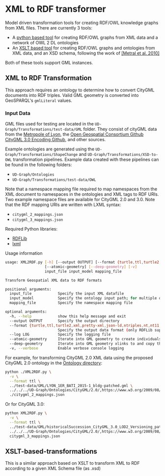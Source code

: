 # XML to RDF transformer
Model driven transformation tools for creating RDF/OWL knowledge graphs from XML files. There are currently 3 tools:
- A [python based tool](#XML-to-RDF-Transformation) for creating RDF/OWL graphs from XML data and a network of OWL 2 DL ontologies
- An [XSLT based tool](#XSLT-based-transformations) for creating RDF/OWL graphs and ontologies from XML data, and an XSD schema, following the work of [[Metral et al. 2010]](https://orbi.uliege.be/handle/2268/26716)

Both of these tools support GML instances.


## XML to RDF Transformation
This approach requires an ontology to determine how to convert CityGML documents into RDF triples. Valid GML geometry is converted into GeoSPARQL's `gmlLiteral` values.

### Input Data
GML files used for testing are located in the `UD-Graph/Transformations/test-data/GML` folder. They consist of cityGML data from the [Metropole of Lyon](https://data.grandlyon.com/accueil), the [Open Geospatial Consortium Github CityGML 3.0 Encoding Github](https://github.com/opengeospatial/CityGML-3.0Encodings/tree/master/CityGML/Examples), and other sources.

Example ontologies are generated using the `UD-Graph/Transformations/ShapeChange` and `UD-Graph/Transformations/XSD-to-OWL` transformation pipelines. Example data created with these pipelines can be found in the following folders:
* `UD-Graph/Ontologies`
* `UD-Graph/Transformations/test-data/OWL`

Note that a namespace mapping file required to map namespaces from the XML document to namespaces in the ontologies and XML tags to RDF URIs. Two example namespace files are available for CityGML 2.0 and 3.0. Note that the RDF mapping URIs are written with LXML syntax:
* `citygml_2_mappings.json`
* `citygml_3_mappings.json`

Required Python libraries:
* [RDFLib](https://rdflib.readthedocs.io/)
* [lxml](https://lxml.de/)

Usage information  
```bash
usage: XML2RDF.py [-h] [--output OUTPUT] [--format {turtle,ttl,turtle2,xml,pretty-xml,json-ld,ntriples,nt,nt11,n3,trig,trix}] [--log LOG]
                  [--atomic-geometry] [--deep-geometry] [-v]
                  input_file input_model mapping_file

Transform Geospatial XML data to RDF formats

positional arguments:
  input_file            Specify the input XML datafile
  input_model           Specify the ontology input path; for multiple ontologies, input paths are separated by a ","
  mapping_file          Specify the namespace mapping file

optional arguments:
  -h, --help            show this help message and exit
  --output OUTPUT       Specify the output directory
  --format {turtle,ttl,turtle2,xml,pretty-xml,json-ld,ntriples,nt,nt11,n3,trig,trix}
                        Specify the output data format (only RDFLib supported formats)
  --log LOG             Specify the logging file
  --atomic-geometry     Iterate into GML geometry to create individuals for each atomic GML element
  --deep-geometry       Iterate into GML geometry xlinks to and copy the destination GML into the geosparql:asGML property object
  -v, --verbose         Enable verbose console logging
```

For example, for transforming CityGML 2.0 XML data using the proposed CityGML 2.0 ontology in the [Ontology directory](../../../UD-Graph/Ontologies/CityGML/2.0/):
```bash
python ./XML2RDF.py \
  -v \
  --format ttl \
  ../test-data/GML/LYON_1ER_BATI_2015-1_bldg-patched.gml \
  ../../../UD-Graph/Ontologies/CityGML/2.0/,https://www.w3.org/2009/08/skos-reference/skos.rdf,http://www.opengis.net/ont/geosparql#,http://www.opengis.net/ont/gml# \
  ./citygml_2_mappings.json
```
Or for CityGML 3.0:
```bash
python XML2RDF.py \
  -v \
  --format ttl \
  ../test-data/GML/historicalSuccession_CityGML_3.0_LOD2_Versioning_patched.gml \
  ../../../UD-Graph/Ontologies/CityGML/2.0/,https://www.w3.org/2009/08/skos-reference/skos.rdf,http://www.opengis.net/ont/geosparql#,http://www.opengis.net/ont/gml# \
  citygml_3_mappings.json
```
## XSLT-based-transformations
This is a similar approach based on XSLT to transform XML to RDF according to a given XML Schema file (as .xsd)

